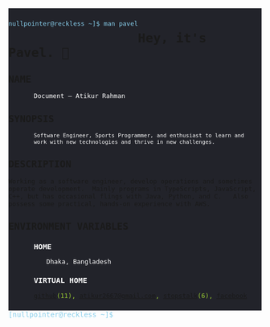 


<!--
**ar-pavel/ar-pavel** is a ✨ _special_ ✨ repository because its `README.md` (this file) appears on your GitHub profile.

Here are some ideas to get you started:

- 🔭 I’m currently working on ...
- 🌱 I’m currently learning ...
- 👯 I’m looking to collaborate on ...
- 🤔 I’m looking for help with ...
- 💬 Ask me about ...
- 📫 How to reach me: ...
- 😄 Pronouns: ...
- ⚡ Fun fact: ...
-->

<div style="font-family: Source Code Pro, monospace, monospace;
				font-size: 0.9em;
				background-color: silver;
				position: relative;
                position: relative;
                " >
    <div style="max-width: 55em;
				margin: auto;
				background-color: #22232A;
				padding-right: 10px;
				padding-top: 10px;
				padding-bottom: 10px;">	
                <p  style="float:left; color:skyblue">nullpointer@reckless ~]$ man pavel</p>
    <div> 
	    <h1> Hey, it's Pavel.  👋 </h1>
    
</div>
<div style="section">
    <h2>NAME</h2>
    <div style="margin-left: 4em; color: white;">
		<p>Document — Atikur Rahman</p>
	</div>
</div>
	
<div class="section">
    <h2>SYNOPSIS</h2>
    <div style="margin-left: 4em; color: white;">
        <code>Software Engineer, Sports Programmer, and enthusiast to learn and work with new technologies and thrive in new challenges.</code> 
    </div>
</div>
	
<div class="section">
    <h2>DESCRIPTION</h2>			
<p> Working as a software engineer, develop operations and sometimes operate development.&thinsp;  Mainly programs in TypeScripts, JavaScript, C++, but has occasional flings with Java, Python, and C. &thinsp; Also possess some practical, hands-on experience with AWS. </p>
</div>
	
<div class="section">
					<h2>ENVIRONMENT VARIABLES</h2>
					<div style="margin-left: 4em; color: white;">
						<h3>HOME</h3>
						<p style="margin-left: 2em;">Dhaka, Bangladesh</p>
						<h3>VIRTUAL HOME</h3>
						<p style="margin-bottom: 1em;
				color: yellowgreen;"><a href="https://github.com/ar-pavel">github</a>(11), <a href="mailto:atikur2667@gmail.com">atikur2667@gmail.com</a>, <a href=https://www.stopstalk.com/user/profile/arpavel> stopstalk</a>(6), <a href="https://www.facebook.com/hibernatingdaemon">facebook</a></a></p>
</div>
</div>
<!-- <div class="section"> -->
<!--     <h2>SEE ALSO</h2> -->
<!--     <div style="margin-left: 4em; color: white;"> -->
<!-- 		<p> <a href="https://ar-pavel.netlify.app">Check it out</a>  if a colorful GUI  gives your eyes more comfort.</p> -->
<!--<p> Update is on the way... </P> -->
							  </div>
<!-- </div> -->
<span style="color:skyblue;
				/* font-weight: bold; */
				font-size: 1.1em;" >
<div style="float:left; color:skyblue padding-buttom:10px;">[nullpointer@reckless ~]$  </div>
    </span>				
</div>
</div>
